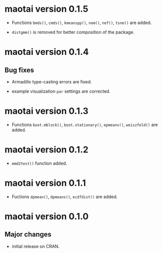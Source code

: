<!-- See http://style.tidyverse.org/news.html for advice on writing news -->

# maotai version 0.1.5

* Functions `bmds()`, `cmds()`, `kmeanspp()`, `nem()`, `nef()`, `tsne()` are added.

* `distgmm()` is removed for better composition of the package.

# maotai version 0.1.4

## Bug fixes

* Armadillo type-casting errors are fixed.

* example visualization `par` settings are corrected.

# maotai version 0.1.3  

* Functions `boot.mblock()`, `boot.stationary()`, `epmeans()`, `weiszfeld()` are added.

# maotai version 0.1.2

* `mmd2test()` function added.

# maotai version 0.1.1

* Fuctions `dpmean()`, `dpmeans()`, `ecdfdist()` are added.
    
# maotai version 0.1.0

## Major changes

* initial release on CRAN.